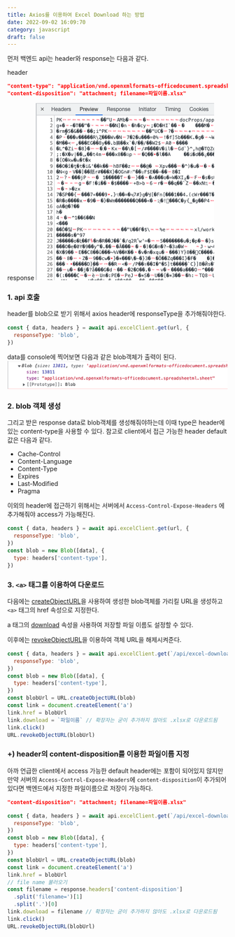 ```yaml
---
title: Axios를 이용하여 Excel Download 하는 방법
date: 2022-09-02 16:09:70
category: javascript
draft: false
---
```


먼저 백엔드 api는 header와 response는 다음과 같다.

header

```json
"content-type": "application/vnd.openxmlformats-officedocument.spreadsheetml.sheet"
"content-disposition": "attachment; filename=파일이름.xlsx"
```

response
![](./image/excel-response.png)

### 1. api 호출

header를 blob으로 받기 위해서 axios header에 responseType을 추가해줘야한다.

```javascript
const { data, headers } = await api.excelClient.get(url, {
  responseType: 'blob',
})
```

data를 console에 찍어보면 다음과 같은 blob객체가 출력이 된다.
![](./image/console-blob.png)

### 2. blob 객체 생성

그리고 받은 response data로 blob객체를 생성해줘야하는데 이때 type은 header에 있는 content-type을 사용할 수 있다. 참고로 client에서 접근 가능한 header default값은 다음과 같다.

- Cache-Control
- Content-Language
- Content-Type
- Expires
- Last-Modified
- Pragma

이외의 header에 접근하기 위해서는 서버에서 `Access-Control-Expose-Headers` 에 추가해줘야 access가 가능해진다.

```javascript
const { data, headers } = await api.excelClient.get(url, {
  responseType: 'blob',
})
const blob = new Blob([data], {
  type: headers['content-type'],
})
```

### 3. `<a>` 태그를 이용하여 다운로드

다음에는 [createObjectURL](https://developer.mozilla.org/ko/docs/Web/API/URL/createObjectURL)을 사용하여 생성한 blob객체를 가리킬 URL을 생성하고 `<a>` 태그의 href 속성으로 지정한다.

a 태그의 [download](https://www.w3schools.com/tags/att_a_download.asp) 속성을 사용하여 저장할 파일 이름도 설정할 수 있다.

이후에는 [revokeObjectURL](https://developer.mozilla.org/ko/docs/Web/API/URL/revokeObjectURL)을 이용하여 객체 URL을 해제시켜준다.

```javascript
const { data, headers } = await api.excelClient.get(`/api/excel-download`, {
  responseType: 'blob',
})
const blob = new Blob([data], {
  type: headers['content-type'],
})
const blobUrl = URL.createObjectURL(blob)
const link = document.createElement('a')
link.href = blobUrl
link.download = `파일이름` // 확장자는 굳이 추가하지 않아도 .xlsx로 다운로드됨
link.click()
URL.revokeObjectURL(blobUrl)
```

### +) header의 content-disposition를 이용한 파일이름 지정

아까 언급한 client에서 access 가능한 default header에는 포함이 되어있지 않지만 만약 서버의 `Access-Control-Expose-Headers`에 `content-disposition`이 추가되어있다면 백엔드에서 지정한 파일이름으로 저장이 가능하다.

```json
"content-disposition": "attachment; filename=파일이름.xlsx"
```

```javascript
const { data, headers } = await api.excelClient.get(`/api/excel-download`, {
  responseType: 'blob',
})
const blob = new Blob([data], {
  type: headers['content-type'],
})
const blobUrl = URL.createObjectURL(blob)
const link = document.createElement('a')
link.href = blobUrl
// file name 불러오기
const filename = response.headers['content-disposition']
  .split('filename=')[1]
  .split('.')[0]
link.download = filename // 확장자는 굳이 추가하지 않아도 .xlsx로 다운로드됨
link.click()
URL.revokeObjectURL(blobUrl)
```
